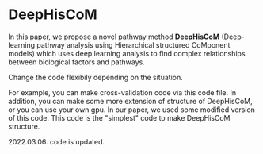 # DeepHisCoM
In this paper, we propose a novel pathway method **DeepHisCoM** (Deep-learning pathway analysis using Hierarchical structured CoMponent models) which uses deep learning analysis to find complex relationships between biological factors and pathways. 

Change the code flexibily depending on the situation.

For example, you can make cross-validation code via this code file. In addition, you can make some more extension of structure of DeepHisCoM, or you can use your own gpu. In our paper, we used some modified version of this code. This code is the "simplest" code to make DeepHisCoM structure. 

2022.03.06. 
code is updated.
